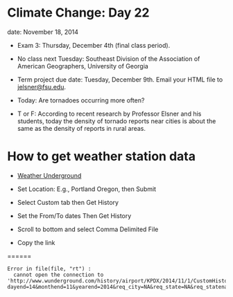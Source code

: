 Climate Change: Day 22
=====================
date: November 18, 2014

* Exam 3: Thursday, December 4th (final class period). 

* No class next Tuesday: Southeast Division of the Association of American Geographers, University of Georgia

* Term project due date: Tuesday, December 9th. Email your HTML file to jelsner@fsu.edu.

* Today: Are tornadoes occurring more often?

* T or F: According to recent research by Professor Elsner and his students, today the density of tornado reports near cities is about the same as the density of reports in rural areas.

How to get weather station data
=============
* [Weather Underground](http://www.wunderground.com/history/)

* Set Location: E.g., Portland Oregon, then Submit

* Select Custom tab then Get History

* Set the From/To dates Then Get History

* Scroll to bottom and select Comma Delimited File

* Copy the link

======









```
Error in file(file, "rt") : 
  cannot open the connection to 'http://www.wunderground.com/history/airport/KPDX/2014/11/1/CustomHistory.html?dayend=14&monthend=11&yearend=2014&req_city=NA&req_state=NA&req_statename=NA&format=1'
```

